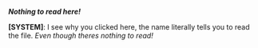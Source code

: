 ***Nothing to read here!***

**[SYSTEM]**: I see why you clicked here, the name literally tells you to read the file. *Even though theres nothing to read!*
